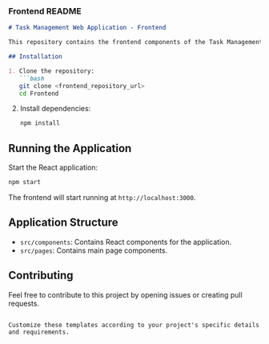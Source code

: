 ### Frontend README
```markdown
# Task Management Web Application - Frontend

This repository contains the frontend components of the Task Management Web Application. The frontend is built using React.js and provides the user interface for task management.

## Installation

1. Clone the repository:
   ```bash
   git clone <frontend_repository_url>
   cd Frontend
   ```

2. Install dependencies:

   ```bash
   npm install
   ```

## Running the Application

Start the React application:

```bash
npm start
```

The frontend will start running at `http://localhost:3000`.

## Application Structure

- `src/components`: Contains React components for the application.
- `src/pages`: Contains main page components.

## Contributing

Feel free to contribute to this project by opening issues or creating pull requests.

```

Customize these templates according to your project's specific details and requirements.
